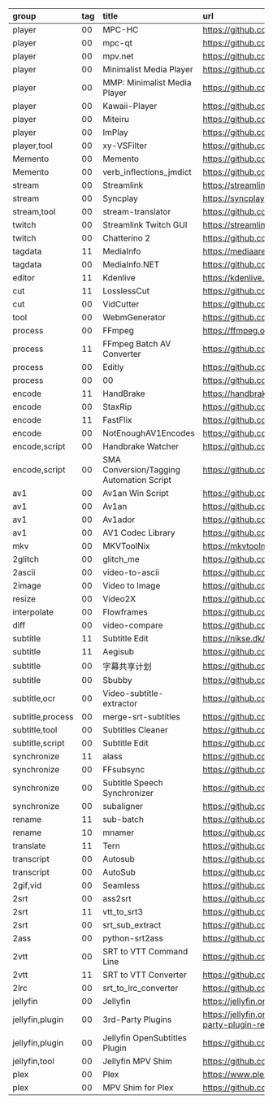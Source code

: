 group            | tag | title                                    | url
:-               | :-  | :-                                       | :-
player           | 00  | MPC-HC                                   | https://github.com/clsid2/mpc-hc
player           | 00  | mpc-qt                                   | https://github.com/mpc-qt/mpc-qt
player           | 00  | mpv.net                                  | https://github.com/mpvnet-player/mpv.net
player           | 00  | Minimalist Media Player                  | https://github.com/bazzacuda/minimalistmediaplayerx
player           | 00  | MMP: Minimalist Media Player             | https://github.com/BazzaCuda/MinimalistMediaPlayerX
player           | 00  | Kawaii-Player                            | https://github.com/kanishka-linux/kawaii-player
player           | 00  | Miteiru                                  | https://github.com/hockyy/miteiru
player           | 00  | ImPlay                                   | https://github.com/tsl0922/ImPlay
player,tool      | 00  | xy-VSFilter                              | https://github.com/Cyberbeing/xy-VSFilter
Memento          | 00  | Memento                                  | https://github.com/ripose-jp/memento
Memento          | 00  | verb_inflections_jmdict                  | https://github.com/precondition/verb_inflections_jmdict
stream           | 00  | Streamlink                               | https://streamlink.github.io
stream           | 00  | Syncplay                                 | https://syncplay.pl
stream,tool      | 00  | stream-translator                        | https://github.com/fortypercnt/stream-translator
twitch           | 00  | Streamlink Twitch GUI                    | https://streamlink.github.io/streamlink-twitch-gui
twitch           | 00  | Chatterino 2                             | https://github.com/Chatterino/chatterino2
tagdata          | 11  | MediaInfo                                | https://mediaarea.net/en/MediaInfo
tagdata          | 00  | MediaInfo.NET                            | https://github.com/stax76/MediaInfo.NET
editor           | 11  | Kdenlive                                 | https://kdenlive.org
cut              | 11  | LosslessCut                              | https://github.com/mifi/lossless-cut
cut              | 00  | VidCutter                                | https://github.com/ozmartian/vidcutter
tool             | 00  | WebmGenerator                            | https://github.com/dfaker/WebmGenerator
process          | 00  | FFmpeg                                   | https://ffmpeg.org
process          | 11  | FFmpeg Batch AV Converter                | https://github.com/eibol/ffmpeg_batch
process          | 00  | Editly                                   | https://github.com/mifi/editly
process          | 00  | 00                                       | https://github.com/Zulko/moviepy
encode           | 11  | HandBrake                                | https://handbrake.fr
encode           | 00  | StaxRip                                  | https://github.com/staxrip/staxrip
encode           | 11  | FastFlix                                 | https://github.com/cdgriffith/FastFlix
encode           | 00  | NotEnoughAV1Encodes                      | https://github.com/Alkl58/NotEnoughAV1Encodes
encode,script    | 00  | Handbrake Watcher                        | https://github.com/shannah/handbrake-watcher
encode,script    | 00  | SMA Conversion/Tagging Automation Script | https://github.com/mdhiggins/sickbeard_mp4_automator
av1              | 00  | Av1an Win Script                         | https://github.com/Hishiro64/av1an-win-script
av1              | 00  | Av1an                                    | https://github.com/master-of-zen/Av1an
av1              | 00  | Av1ador                                  | https://github.com/porcino/Av1ador
av1              | 00  | AV1 Codec Library                        | https://github.com/m-ab-s/aom
mkv              | 00  | MKVToolNix                               | https://mkvtoolnix.download
2glitch          | 00  | glitch_me                                | https://github.com/noelleleigh/glitch_me
2ascii           | 00  | video-to-ascii                           | https://github.com/joelibaceta/video-to-ascii
2image           | 00  | Video to Image                           | https://github.com/chjinny/video_to_image
resize           | 00  | Video2X                                  | https://github.com/k4yt3x/video2x
interpolate      | 00  | Flowframes                               | https://github.com/n00mkrad/flowframes
diff             | 00  | video-compare                            | https://github.com/pixop/video-compare
subtitle         | 11  | Subtitle Edit                            | https://nikse.dk/subtitleedit
subtitle         | 11  | Aegisub                                  | https://github.com/wangqr/Aegisub
subtitle         | 00  | 字幕共享计划                             | https://github.com/foxofice/sub_share
subtitle         | 00  | Sbubby                                   | https://github.com/kokseen1/Sbubby
subtitle,ocr     | 00  | Video-subtitle-extractor                 | https://github.com/YaoFANGUK/video-subtitle-extractor
subtitle,process | 00  | merge-srt-subtitles                      | https://github.com/malfroid/merge-srt-subtitles
subtitle,tool    | 00  | Subtitles Cleaner                        | https://github.com/yuvalsol/SubtitlesCleaner
subtitle,script  | 00  | Subtitle Edit                            | https://github.com/SubtitleEdit/plugins
synchronize      | 11  | alass                                    | https://github.com/kaegi/alass
synchronize      | 00  | FFsubsync                                | https://github.com/smacke/ffsubsync
synchronize      | 00  | Subtitle Speech Synchronizer             | https://github.com/sc0ty/subsync
synchronize      | 00  | subaligner                               | https://github.com/baxtree/subaligner
rename           | 11  | sub-batch                                | https://github.com/kl/sub-batch
rename           | 10  | mnamer                                   | https://github.com/jkwill87/mnamer
translate        | 11  | Tern                                     | https://github.com/1c7/Translate-Subtitle-File
transcript       | 00  | Autosub                                  | https://github.com/jiaox99/autosub
transcript       | 00  | AutoSub                                  | https://github.com/abhirooptalasila/AutoSub
2gif,vid         | 00  | Seamless                                 | https://github.com/Quozul/seamless
2srt             | 00  | ass2srt                                  | https://github.com/zcq100/ass2srt
2srt             | 11  | vtt_to_srt3                              | https://github.com/jsonzilla/vtt_to_srt3
2srt             | 00  | srt_sub_extract                          | https://github.com/cyizhuo/srt_sub_extract
2ass             | 00  | python-srt2ass                           | https://github.com/ewwink/python-srt2ass
2vtt             | 00  | SRT to VTT Command Line                  | https://github.com/nwoltman/srt-to-vtt-cl
2vtt             | 11  | SRT to VTT Converter                     | https://github.com/nwoltman/srt-to-vtt-converter
2lrc             | 00  | srt_to_lrc_converter                     | https://github.com/KyrillosAkram/srt_to_lrc_converter
jellyfin         | 00  | Jellyfin                                 | https://jellyfin.org/
jellyfin,plugin  | 00  | 3rd-Party Plugins                        | https://jellyfin.org/docs/general/server/plugins/index.html#3rd-party-plugin-repositories
jellyfin,plugin  | 00  | Jellyfin OpenSubtitles Plugin            | https://github.com/jellyfin/jellyfin-plugin-opensubtitles
jellyfin,tool    | 00  | Jellyfin MPV Shim                        | https://github.com/jellyfin/jellyfin-mpv-shim
plex             | 00  | Plex                                     | https://www.plex.tv/
plex             | 00  | MPV Shim for Plex                        | https://github.com/iwalton3/plex-mpv-shim
